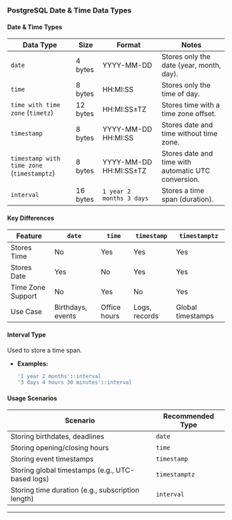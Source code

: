 ### PostgreSQL Date & Time Data Types  

#### Date & Time Types  
| Data Type          | Size  | Format | Notes |
|--------------------|------|----------------------|------------------------------------------------|
| `date`            | 4 bytes | YYYY-MM-DD | Stores only the date (year, month, day). |
| `time`            | 8 bytes | HH:MI:SS | Stores only the time of day. |
| `time with time zone` (`timetz`) | 12 bytes | HH:MI:SS±TZ | Stores time with a time zone offset. |
| `timestamp`       | 8 bytes | YYYY-MM-DD HH:MI:SS | Stores date and time without time zone. |
| `timestamp with time zone` (`timestamptz`) | 8 bytes | YYYY-MM-DD HH:MI:SS±TZ | Stores date and time with automatic UTC conversion. |
| `interval`        | 16 bytes | `1 year 2 months 3 days` | Stores a time span (duration). |

#### Key Differences  
| Feature | `date` | `time` | `timestamp` | `timestamptz` |
|---------|------|------|-----------|--------------|
| Stores Time | No | Yes | Yes | Yes |
| Stores Date | Yes | No | Yes | Yes |
| Time Zone Support | No | Yes | No | Yes |
| Use Case | Birthdays, events | Office hours | Logs, records | Global timestamps |

#### Interval Type  
Used to store a time span.  
- **Examples:**  
  ```sql
  '1 year 2 months'::interval
  '3 days 4 hours 30 minutes'::interval
  ```

#### Usage Scenarios  
| Scenario | Recommended Type |
|----------|----------------|
| Storing birthdates, deadlines | `date` |
| Storing opening/closing hours | `time` |
| Storing event timestamps | `timestamp` |
| Storing global timestamps (e.g., UTC-based logs) | `timestamptz` |
| Storing time duration (e.g., subscription length) | `interval` |

---